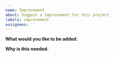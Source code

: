 ```yaml
---
name: Improvement
about: Suggest a improvement for this project
labels: improvement
assignees: ''
---
```


<!-- Please only use this template for submitting improvement suggesion-->

**What would you like to be added**:

**Why is this needed**: